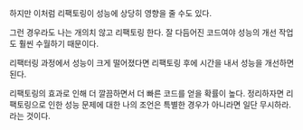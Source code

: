 하지만 이처럼 리팩토링이 성능에 상당히 영향을 줄 수도 있다.

그런 경우라도 나는 개의치 않고 리팩토링 한다. 잘 다듬어진 코드여야 성능의 개선 작업도 훨씬 수월하기 때문이다.

리팩터링 과정에서 성능이 크게 떨어졌다면 리팩토링 후에 시간을 내서 성능을 개선하면 된다.

리팩토링의 효과로 인해 더 깔끔하면서 더 빠른 코드를 얻을 확률이 높다.
정리하자면 리팩토링으로 인한 성능 문제에 대한 나의 조언은 특별한 경우가 아니라면 일단 무시하라. 라는 것이다.

